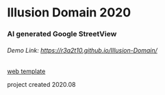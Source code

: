 # Illusion Domain 2020
### AI generated Google StreetView
###### Demo Link: https://r3a2t10.github.io/Illusion-Domain/
[web template](https://startbootstrap.com/themes/grayscale/)

project created 2020.08


